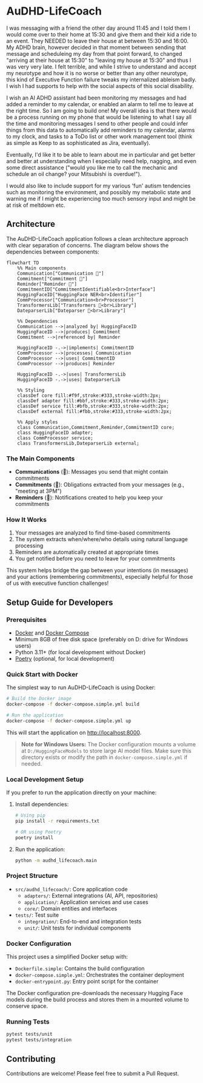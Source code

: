 # AuDHD-LifeCoach
I was messaging with a friend the other day around 11:45 and I told them I would come over to their home at 15:30 and give them and their kid a ride to an event. They NEEDED to leave their house at between 15:30 and 16:00. My ADHD brain, however decided in that moment between sending that message and scheduleing my day from that point forward, to changed "arriving at their house at 15:30" to "leaving my house at 15:30" and thus I was very very late. I felt terrible, and while I strive to understand and accept my neurotype and how it is no worse or better than any other neurotype, this kind of Executive Function failure tweaks my internalized ableism badly. I wish I had supports to help with the social aspects of this social disability.

I wish an AI ADHD assistant had been monitoring my messages and had added a reminder to my calendar, or enabled an alarm to tell me to leave at the right time. So I am going to build one! My overall idea is that there would be a process running on my phone that would be listening to what I say all the time and monitoring messages I send to other people and could infer things from this data to automatically add reminders to my calendar, alarms to my clock, and tasks to a ToDo list or other work management tool (think as simple as Keep to as sophisticated as Jira, eventually). 

Eventually, I'd like it to be able to learn about me in particular and get better and better at understanding when I especially need help, nagging, and even some direct assistance ("would you like me to call the mechanic and schedule an oil change? your Mitsubishi is overdue!"). 

I would also like to include support for my various 'fun' autism tendencies such as monitoring the environment, and possibly my metabolic state and warning me if I might be experiencing too much sensory input and might be at risk of meltdown etc.

## Architecture

The AuDHD-LifeCoach application follows a clean architecture approach with clear separation of concerns. The diagram below shows the dependencies between components:

```mermaid
flowchart TD
    %% Main components
    Communication["Communication 📱"]
    Commitment["Commitment 🤝"]
    Reminder["Reminder 🔔"]
    CommitmentID["CommitmentIdentifiable<br>Interface"]
    HuggingFaceID["HuggingFace NER<br>Identifier"]
    CommProcessor["Communication<br>Processor"]
    TransformersLib["Transformers 🤖<br>Library"]
    DateparserLib["Dateparser 📅<br>Library"]
    
    %% Dependencies
    Communication -->|analyzed by| HuggingFaceID
    HuggingFaceID -->|produces| Commitment
    Commitment -->|referenced by| Reminder
    
    HuggingFaceID -.->|implements| CommitmentID
    CommProcessor -->|processes| Communication
    CommProcessor -->|uses| CommitmentID
    CommProcessor -->|produces| Reminder
    
    HuggingFaceID -.->|uses| TransformersLib
    HuggingFaceID -.->|uses| DateparserLib
    
    %% Styling
    classDef core fill:#f9f,stroke:#333,stroke-width:2px;
    classDef adapter fill:#bbf,stroke:#333,stroke-width:2px;
    classDef service fill:#bfb,stroke:#333,stroke-width:2px;
    classDef external fill:#fbb,stroke:#333,stroke-width:2px;
    
    %% Apply styles
    class Communication,Commitment,Reminder,CommitmentID core;
    class HuggingFaceID adapter;
    class CommProcessor service;
    class TransformersLib,DateparserLib external;
```

### The Main Components

- **Communications** (📱): Messages you send that might contain commitments
- **Commitments** (🤝): Obligations extracted from your messages (e.g., "meeting at 3PM")
- **Reminders** (🔔): Notifications created to help you keep your commitments

### How It Works

1. Your messages are analyzed to find time-based commitments
2. The system extracts when/where/who details using natural language processing 
3. Reminders are automatically created at appropriate times
4. You get notified before you need to leave for your commitments

This system helps bridge the gap between your intentions (in messages) and your actions (remembering commitments), especially helpful for those of us with executive function challenges!

## Setup Guide for Developers

### Prerequisites

- [Docker](https://www.docker.com/get-started) and [Docker Compose](https://docs.docker.com/compose/install/)
- Minimum 8GB of free disk space (preferably on D: drive for Windows users)
- Python 3.11+ (for local development without Docker)
- [Poetry](https://python-poetry.org/docs/#installation) (optional, for local development)

### Quick Start with Docker

The simplest way to run AuDHD-LifeCoach is using Docker:

```bash
# Build the Docker image
docker-compose -f docker-compose.simple.yml build

# Run the application
docker-compose -f docker-compose.simple.yml up
```

This will start the application on [http://localhost:8000](http://localhost:8000).

> **Note for Windows Users:** The Docker configuration mounts a volume at `D:/HuggingFaceModels` to store large AI model files. Make sure this directory exists or modify the path in `docker-compose.simple.yml` if needed.

### Local Development Setup

If you prefer to run the application directly on your machine:

1. Install dependencies:
   ```bash
   # Using pip
   pip install -r requirements.txt
   
   # OR using Poetry
   poetry install
   ```

2. Run the application:
   ```bash
   python -m audhd_lifecoach.main
   ```

### Project Structure

- `src/audhd_lifecoach/`: Core application code
  - `adapters/`: External integrations (AI, API, repositories)
  - `application/`: Application services and use cases
  - `core/`: Domain entities and interfaces
- `tests/`: Test suite
  - `integration/`: End-to-end and integration tests
  - `unit/`: Unit tests for individual components

### Docker Configuration

This project uses a simplified Docker setup with:
- `Dockerfile.simple`: Contains the build configuration
- `docker-compose.simple.yml`: Orchestrates the container deployment
- `docker-entrypoint.py`: Entry point script for the container

The Docker configuration pre-downloads the necessary Hugging Face models during the build process and stores them in a mounted volume to conserve space.

### Running Tests

```bash
pytest tests/unit
pytest tests/integration
```

## Contributing

Contributions are welcome! Please feel free to submit a Pull Request.
